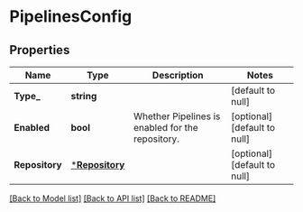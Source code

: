 # PipelinesConfig

## Properties
Name | Type | Description | Notes
------------ | ------------- | ------------- | -------------
**Type_** | **string** |  | [default to null]
**Enabled** | **bool** | Whether Pipelines is enabled for the repository. | [optional] [default to null]
**Repository** | [***Repository**](repository.md) |  | [optional] [default to null]

[[Back to Model list]](../README.md#documentation-for-models) [[Back to API list]](../README.md#documentation-for-api-endpoints) [[Back to README]](../README.md)

